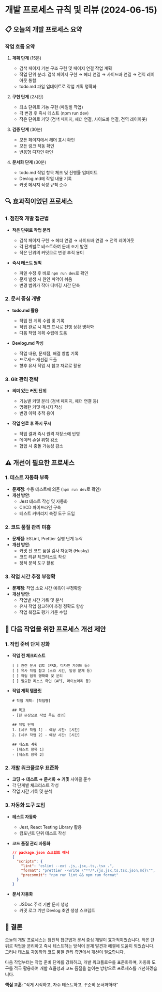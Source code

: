 # 개발 프로세스 규칙 및 리뷰 (2024-06-15)

## 📋 오늘의 개발 프로세스 요약

### 작업 흐름 요약
1. **계획 단계** (15분)
   - 검색 페이지 기본 구조 구현 및 페이지 연결 작업 계획
   - 작업 단위 분리: 검색 페이지 구현 → 헤더 연결 → 사이드바 연결 → 전역 레이아웃 통합
   - todo.md 파일 업데이트로 작업 계획 명확화

2. **구현 단계** (2시간)
   - 최소 단위로 기능 구현 (파일별 작업)
   - 각 변경 후 즉시 테스트 (npm run dev)
   - 작은 단위로 커밋 (검색 페이지, 헤더 연결, 사이드바 연결, 전역 레이아웃)

3. **검증 단계** (30분)
   - 모든 페이지에서 헤더 표시 확인
   - 모든 링크 작동 확인
   - 반응형 디자인 확인

4. **문서화 단계** (30분)
   - todo.md 작업 항목 체크 및 진행률 업데이트
   - Devlog.md에 작업 내용 기록
   - 커밋 메시지 작성 규칙 준수

## 🔍 효과적이었던 프로세스

### 1. 점진적 개발 접근법
- **작은 단위로 작업 분리**
  - 검색 페이지 구현 → 헤더 연결 → 사이드바 연결 → 전역 레이아웃
  - 각 단계별로 테스트하여 문제 조기 발견
  - 작은 단위의 커밋으로 변경 추적 용이

- **즉시 테스트 원칙**
  - 파일 수정 후 바로 `npm run dev`로 확인
  - 문제 발생 시 원인 파악이 쉬움
  - 변경 범위가 작아 디버깅 시간 단축

### 2. 문서 중심 개발
- **todo.md 활용**
  - 작업 전 계획 수립 및 기록
  - 작업 완료 시 체크 표시로 진행 상황 명확화
  - 다음 작업 계획 수립에 도움

- **Devlog.md 작성**
  - 작업 내용, 문제점, 해결 방법 기록
  - 프로세스 개선점 도출
  - 향후 유사 작업 시 참고 자료로 활용

### 3. Git 관리 전략
- **의미 있는 커밋 단위**
  - 기능별 커밋 분리 (검색 페이지, 헤더 연결 등)
  - 명확한 커밋 메시지 작성
  - 변경 이력 추적 용이

- **작업 완료 후 즉시 푸시**
  - 작업 결과 즉시 원격 저장소에 반영
  - 데이터 손실 위험 감소
  - 협업 시 충돌 가능성 감소

## ⚠️ 개선이 필요한 프로세스

### 1. 테스트 자동화 부족
- **문제점**: 수동 테스트에 의존 (`npm run dev`로 확인)
- **개선 방안**:
  - Jest 테스트 작성 및 자동화
  - CI/CD 파이프라인 구축
  - 테스트 커버리지 측정 도구 도입

### 2. 코드 품질 관리 미흡
- **문제점**: ESLint, Prettier 실행 단계 누락
- **개선 방안**:
  - 커밋 전 코드 품질 검사 자동화 (Husky)
  - 코드 리뷰 체크리스트 작성
  - 정적 분석 도구 활용

### 3. 작업 시간 추정 부정확
- **문제점**: 작업 소요 시간 예측이 부정확함
- **개선 방안**:
  - 작업별 시간 기록 및 분석
  - 유사 작업 참고하여 추정 정확도 향상
  - 작업 복잡도 평가 기준 수립

## 🚀 다음 작업을 위한 프로세스 개선 제안

### 1. 작업 준비 단계 강화
- **작업 전 체크리스트**
  ```
  [ ] 관련 문서 검토 (PRD, 디자인 가이드 등)
  [ ] 유사 작업 참고 (소요 시간, 발생 문제 등)
  [ ] 작업 범위 명확화 및 분리
  [ ] 필요한 리소스 확인 (API, 라이브러리 등)
  ```

- **작업 계획 템플릿**
  ```
  # 작업 계획: [작업명]
  
  ## 목표
  - [한 문장으로 작업 목표 정의]
  
  ## 작업 단위
  1. [세부 작업 1] - 예상 시간: [시간]
  2. [세부 작업 2] - 예상 시간: [시간]
  
  ## 테스트 계획
  - [테스트 항목 1]
  - [테스트 항목 2]
  ```

### 2. 개발 워크플로우 표준화
- **코딩 → 테스트 → 문서화 → 커밋** 사이클 준수
- 각 단계별 체크리스트 작성
- 작업 시간 기록 및 분석

### 3. 자동화 도구 도입
- **테스트 자동화**
  - Jest, React Testing Library 활용
  - 컴포넌트 단위 테스트 작성

- **코드 품질 관리 자동화**
  ```json
  // package.json 스크립트 예시
  {
    "scripts": {
      "lint": "eslint --ext .js,.jsx,.ts,.tsx .",
      "format": "prettier --write \"**/*.{js,jsx,ts,tsx,json,md}\"",
      "precommit": "npm run lint && npm run format"
    }
  }
  ```

- **문서 자동화**
  - JSDoc 주석 기반 문서 생성
  - 커밋 로그 기반 Devlog 초안 생성 스크립트

## 📝 결론

오늘의 개발 프로세스는 점진적 접근법과 문서 중심 개발이 효과적이었습니다. 작은 단위로 작업을 분리하고 즉시 테스트하는 방식이 문제 발견과 해결에 도움이 되었습니다. 그러나 테스트 자동화와 코드 품질 관리 측면에서 개선이 필요합니다.

다음 작업부터는 작업 준비 단계를 강화하고, 개발 워크플로우를 표준화하며, 자동화 도구를 적극 활용하여 개발 효율성과 코드 품질을 높이는 방향으로 프로세스를 개선하겠습니다.

**핵심 교훈**: "작게 시작하고, 자주 테스트하고, 꾸준히 문서화하라"

